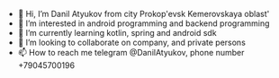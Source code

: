 - 👋 Hi, I’m Danil Atyukov from city Prokop'evsk Kemerovskaya oblast'
- 👀 I’m interested in android programming and backend programming
- 🌱 I’m currently learning kotlin, spring and android sdk
- 💞️ I’m looking to collaborate on company, and private persons
- 📫 How to reach me telegram @DanilAtyukov, phone number +79045700196

<!---
DanHunterKiller/DanHunterKiller is a ✨ special ✨ repository because its `README.md` (this file) appears on your GitHub profile.
You can click the Preview link to take a look at your changes.
--->
